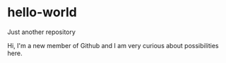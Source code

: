 # hello-world
Just another repository

Hi, I'm a new member of Github and I am very curious about possibilities here.
